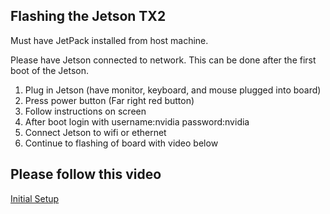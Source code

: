 ## Flashing the Jetson TX2

Must have JetPack installed from host machine. 

Please have Jetson connected to network. This can be done after the first boot of the Jetson. 
1. Plug in Jetson (have monitor, keyboard, and mouse plugged into board)
2. Press power button (Far right red button)
3. Follow instructions on screen
4. After boot login with username:nvidia password:nvidia
5. Connect Jetson to wifi or ethernet
6. Continue to flashing of board with video below

## Please follow this video
[Initial Setup](http://www.jetsonhacks.com/2017/03/21/jetpack-3-0-nvidia-jetson-tx2-development-kit/)
